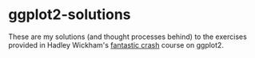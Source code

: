 # ggplot2-solutions

These are my solutions (and thought processes behind) to the exercises provided in Hadley Wickham's [fantastic crash](https://ggplot2-book.org/) course on ggplot2.
